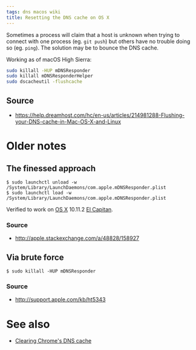 ```yaml
---
tags: dns macos wiki
title: Resetting the DNS cache on OS X
---
```


Sometimes a process will claim that a host is unknown when trying to connect with one process (eg. `git push`) but others have no trouble doing so (eg. `ping`). The solution may be to bounce the DNS cache.

Working as of macOS High Sierra:

```bash
sudo killall -HUP mDNSResponder
sudo killall mDNSResponderHelper
sudo dscacheutil -flushcache
```

## Source

-   <https://help.dreamhost.com/hc/en-us/articles/214981288-Flushing-your-DNS-cache-in-Mac-OS-X-and-Linux>

# Older notes

## The finessed approach

```shell
$ sudo launchctl unload -w /System/Library/LaunchDaemons/com.apple.mDNSResponder.plist
$ sudo launchctl load -w /System/Library/LaunchDaemons/com.apple.mDNSResponder.plist
```

Verified to work on [OS X](/wiki/OS_X) 10.11.2 [El Capitan](/wiki/El_Capitan).

### Source

-   <http://apple.stackexchange.com/a/48828/158927>

## Via brute force

```shell
$ sudo killall -HUP mDNSResponder
```

### Source

-   <http://support.apple.com/kb/ht5343>

# See also

-   [Clearing Chrome's DNS cache](/wiki/Clearing_Chrome%27s_DNS_cache)
